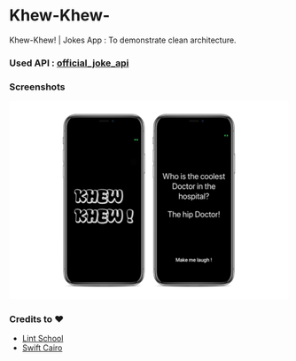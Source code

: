 # Khew-Khew-
Khew-Khew! | Jokes App : To demonstrate clean architecture.

### Used API : [official_joke_api](https://github.com/15Dkatz/official_joke_api)

### Screenshots 
![Khew-Khew!](/khew.png)


### Credits to :heart: 

* [Lint School](https://twitter.com/lintschool)
* [Swift Cairo](http://twitter.com/SwiftCairo/)

